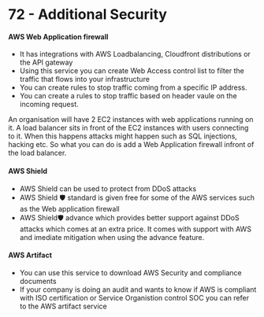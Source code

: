 # 72 - Additional Security

#### AWS Web Application firewall

* It has integrations with AWS Loadbalancing, Cloudfront distributions or the API gateway
* Using this service you can create Web Access control list to filter the traffic that flows into your infrastructure
* You can create rules to stop traffic coming from a specific IP address. 
* You can create a rules to stop traffic based on header vaule on the incoming request. 

An organisation will have 2 EC2 instances with web applications running on it. A load balancer sits in front of the EC2 instances with users connecting to it. When this happens attacks might happen such as SQL injections, hacking etc. So what you can do is add a Web Application firewall infront of the load balancer.

#### AWS Shield

* AWS Shield can be used to protect from DDoS attacks
* AWS Shield 🛡 standard is given free for some of the AWS services such as the Web application firewall 
*  AWS Shield🛡 advance which provides better support against DDoS attacks which comes at an extra price. It comes with support with AWS and imediate mitigation when using the advance feature. 

#### AWS Artifact

* You can use this service to download AWS Security and compliance documents
* If your company is doing an audit and wants to know if AWS is compliant with ISO certification or Service Organistion control SOC you can refer to the AWS artifact service 











